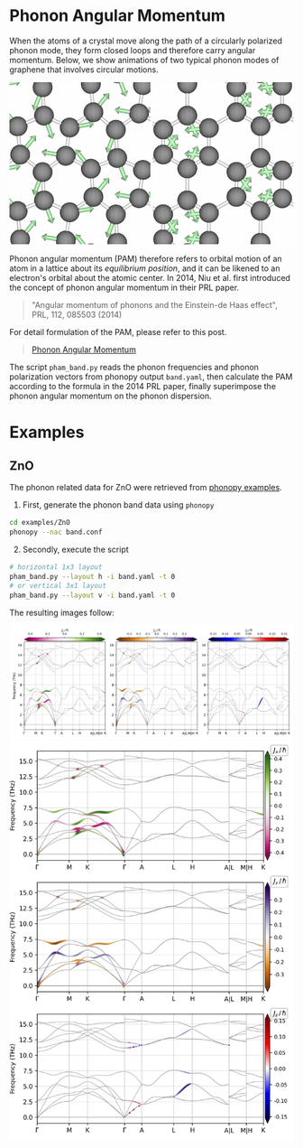 # Phonon Angular Momentum


When the atoms of a crystal move along the path of a circularly polarized phonon
mode, they form closed loops and therefore carry angular momentum.  Below, we
show animations of two typical phonon modes of graphene that involves circular
motions.

![Graphene Acoustic Mode at K-point](./img/gr_acoustic_mode.gif)      ![Graphene Optical Mode at K-point](./img/gr_optical_mode.gif)

Phonon angular momentum (PAM) therefore refers to orbital motion of an atom in a
lattice about its *equilibrium position*, and it can be likened to an electron's
orbital about the atomic center. In 2014, Niu et al. first introduced the
concept of phonon angular momentum in their PRL paper.

> "Angular momentum of phonons and the Einstein-de Haas effect", PRL, 112, 085503 (2014)

For detail formulation of the PAM, please refer to this post.

> [Phonon Angular Momentum](http://staff.ustc.edu.cn/~zqj/posts/Phonon-Angular-Momentum/)

The script `pham_band.py` reads the phonon frequencies and phonon polarization
vectors from phonopy output `band.yaml`, then calculate the PAM according to
the formula in the 2014 PRL paper, finally superimpose the phonon angular
momentum on the phonon dispersion.

# Examples

## ZnO

The phonon related data for ZnO were retrieved from [phonopy
examples](https://github.com/phonopy/phonopy/tree/develop/example/ZnO).

1. First, generate the phonon band data using `phonopy`

  ```bash
  cd examples/ZnO
  phonopy --nac band.conf
  ```

2. Secondly, execute the script

  ```bash
  # horizontal 1x3 layout
  pham_band.py --layout h -i band.yaml -t 0
  # or vertical 3x1 layout
  pham_band.py --layout v -i band.yaml -t 0
  ```

The resulting images follow:

![ZnO PAM](./examples/ZnO/zno_pam_h.png)
![ZnO PAM](./examples/ZnO/zno_pam_v.png)

